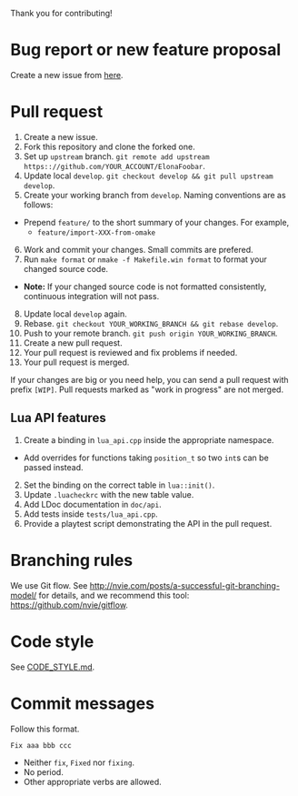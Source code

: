 Thank you for contributing!


# Bug report or new feature proposal

Create a new issue from [here](https://github.com/ElonaFoobar/ElonaFoobar/issues/new).



# Pull request

1. Create a new issue.
2. Fork this repository and clone the forked one.
3. Set up `upstream` branch. `git remote add upstream https:://github.com/YOUR_ACCOUNT/ElonaFoobar`.
4. Update local `develop`. `git checkout develop && git pull upstream develop`.
5. Create your working branch from `develop`. Naming conventions are as follows:
  * Prepend `feature/` to the short summary of your changes. For example,
    - `feature/import-XXX-from-omake`
6. Work and commit your changes. Small commits are prefered.
7. Run `make format` or `nmake -f Makefile.win format` to format your changed source code.
  * **Note:** If your changed source code is not formatted consistently, continuous integration will not pass.
8. Update local `develop` again.
9. Rebase. `git checkout YOUR_WORKING_BRANCH && git rebase develop`.
10. Push to your remote branch. `git push origin YOUR_WORKING_BRANCH`.
11. Create a new pull request.
12. Your pull request is reviewed and fix problems if needed.
13. Your pull request is merged.


If your changes are big or you need help, you can send a pull request with prefix `[WIP]`. Pull requests marked as "work in progress" are not merged.

## Lua API features

1. Create a binding in `lua_api.cpp` inside the appropriate namespace.
  - Add overrides for functions taking `position_t` so two `int`s can be passed instead.
2. Set the binding on the correct table in `lua::init()`.
3. Update `.luacheckrc` with the new table value.
4. Add LDoc documentation in `doc/api`.
5. Add tests inside `tests/lua_api.cpp`.
6. Provide a playtest script demonstrating the API in the pull request.


# Branching rules

We use Git flow. See http://nvie.com/posts/a-successful-git-branching-model/ for details, and we recommend this tool: https://github.com/nvie/gitflow.

# Code style
See [CODE_STYLE.md](CODE_STYLE.md).

# Commit messages

Follow this format.

```
Fix aaa bbb ccc
```

* Neither `fix`, `Fixed` nor `fixing`.
* No period.
* Other appropriate verbs are allowed.
